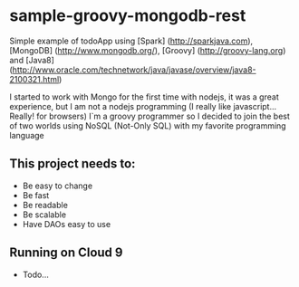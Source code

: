 # sample-groovy-mongodb-rest
Simple example of todoApp using [Spark] (http://sparkjava.com), [MongoDB] (http://www.mongodb.org/), [Groovy] (http://groovy-lang.org) and [Java8] (http://www.oracle.com/technetwork/java/javase/overview/java8-2100321.html)

I started to work with Mongo for the first time with nodejs, it was a great experience, but I am not a nodejs programming (I really like javascript... Really! for browsers) I`m a groovy programmer so I decided to join the best of two worlds using NoSQL (Not-Only SQL) with my favorite programming language

## This project needs to:
- Be easy to change
- Be fast
- Be readable
- Be scalable
- Have DAOs easy to use

## Running on Cloud 9
- Todo...
